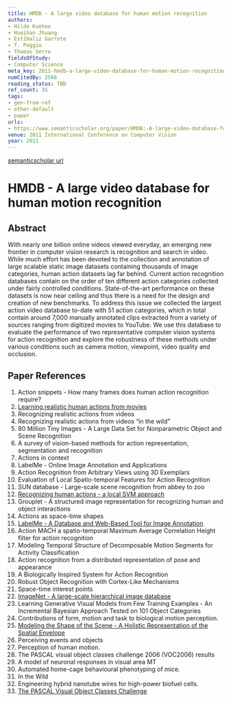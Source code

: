 ```yaml
---
title: HMDB - A large video database for human motion recognition
authors:
- Hilde Kuehne
- Hueihan Jhuang
- Estíbaliz Garrote
- T. Poggio
- Thomas Serre
fieldsOfStudy:
- Computer Science
meta_key: 2011-hmdb-a-large-video-database-for-human-motion-recognition
numCitedBy: 2566
reading_status: TBD
ref_count: 35
tags:
- gen-from-ref
- other-default
- paper
urls:
- https://www.semanticscholar.org/paper/HMDB:-A-large-video-database-for-human-motion-Kuehne-Jhuang/8b3b8848a311c501e704c45c6d50430ab7068956?sort=total-citations
venue: 2011 International Conference on Computer Vision
year: 2011
---
```


[semanticscholar url](https://www.semanticscholar.org/paper/HMDB:-A-large-video-database-for-human-motion-Kuehne-Jhuang/8b3b8848a311c501e704c45c6d50430ab7068956?sort=total-citations)

# HMDB - A large video database for human motion recognition

## Abstract

With nearly one billion online videos viewed everyday, an emerging new frontier in computer vision research is recognition and search in video. While much effort has been devoted to the collection and annotation of large scalable static image datasets containing thousands of image categories, human action datasets lag far behind. Current action recognition databases contain on the order of ten different action categories collected under fairly controlled conditions. State-of-the-art performance on these datasets is now near ceiling and thus there is a need for the design and creation of new benchmarks. To address this issue we collected the largest action video database to-date with 51 action categories, which in total contain around 7,000 manually annotated clips extracted from a variety of sources ranging from digitized movies to YouTube. We use this database to evaluate the performance of two representative computer vision systems for action recognition and explore the robustness of these methods under various conditions such as camera motion, viewpoint, video quality and occlusion.

## Paper References

1. Action snippets - How many frames does human action recognition require?
2. [Learning realistic human actions from movies](2008-learning-realistic-human-actions-from-movies.md)
3. Recognizing realistic actions from videos
4. Recognizing realistic actions from videos “in the wild”
5. 80 Million Tiny Images - A Large Data Set for Nonparametric Object and Scene Recognition
6. A survey of vision-based methods for action representation, segmentation and recognition
7. Actions in context
8. LabelMe - Online Image Annotation and Applications
9. Action Recognition from Arbitrary Views using 3D Exemplars
10. Evaluation of Local Spatio-temporal Features for Action Recognition
11. SUN database - Large-scale scene recognition from abbey to zoo
12. [Recognizing human actions - a local SVM approach](2004-recognizing-human-actions-a-local-svm-approach.md)
13. Grouplet - A structured image representation for recognizing human and object interactions
14. Actions as space-time shapes
15. [LabelMe - A Database and Web-Based Tool for Image Annotation](2007-labelme-a-database-and-web-based-tool-for-image-annotation.md)
16. Action MACH a spatio-temporal Maximum Average Correlation Height filter for action recognition
17. Modeling Temporal Structure of Decomposable Motion Segments for Activity Classification
18. Action recognition from a distributed representation of pose and appearance
19. A Biologically Inspired System for Action Recognition
20. Robust Object Recognition with Cortex-Like Mechanisms
21. Space-time interest points
22. [ImageNet - A large-scale hierarchical image database](2009-imagenet-a-large-scale-hierarchical-image-database.md)
23. Learning Generative Visual Models from Few Training Examples - An Incremental Bayesian Approach Tested on 101 Object Categories
24. Contributions of form, motion and task to biological motion perception.
25. [Modeling the Shape of the Scene - A Holistic Representation of the Spatial Envelope](2004-modeling-the-shape-of-the-scene-a-holistic-representation-of-the-spatial-envelope.md)
26. Perceiving events and objects
27. Perception of human motion.
28. The PASCAL visual object classes challenge 2006 (VOC2006) results
29. A model of neuronal responses in visual area MT
30. Automated home-cage behavioural phenotyping of mice.
31. In the Wild
32. Engineering hybrid nanotube wires for high-power biofuel cells.
33. [The PASCAL Visual Object Classes Challenge](2006-the-pascal-visual-object-classes-challenge.md)
